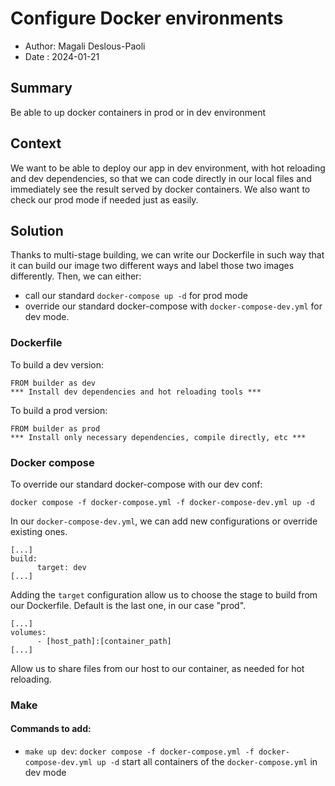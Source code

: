 # Configure Docker environments

- Author: Magali Deslous-Paoli
- Date : 2024-01-21

## Summary

Be able to up docker containers in prod or in dev environment

## Context

We want to be able to deploy our app in dev environment, with hot reloading and dev dependencies, so that we can code directly in our local files and immediately see the result served by docker containers. We also want to check our prod mode if needed just as easily.

## Solution

Thanks to multi-stage building, we can write our Dockerfile in such way that it can build our image two different ways and label those two images differently. Then, we can either:

- call our standard `docker-compose up -d` for prod mode
- override our standard docker-compose with `docker-compose-dev.yml` for dev mode.

### Dockerfile

To build a dev version:

```
FROM builder as dev
*** Install dev dependencies and hot reloading tools ***
```

To build a prod version:

```
FROM builder as prod
*** Install only necessary dependencies, compile directly, etc ***
```

### Docker compose

To override our standard docker-compose with our dev conf:

```
docker compose -f docker-compose.yml -f docker-compose-dev.yml up -d
```

In our `docker-compose-dev.yml`, we can add new configurations or override existing ones.

```
[...]
build:
      target: dev
[...]
```

Adding the `target` configuration allow us to choose the stage to build from our Dockerfile.
Default is the last one, in our case "prod".

```
[...]
volumes:
      - [host_path]:[container_path]
[...]
```

Allow us to share files from our host to our container, as needed for hot reloading.

### Make

#### Commands to add:

- `make up dev`: `docker compose -f docker-compose.yml -f docker-compose-dev.yml up -d` start all containers of the `docker-compose.yml` in dev mode

